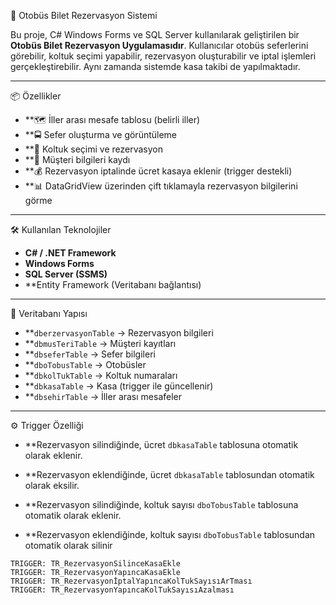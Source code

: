 🚌 Otobüs Bilet Rezervasyon Sistemi

Bu proje, C# Windows Forms ve SQL Server kullanılarak geliştirilen bir **Otobüs Bilet Rezervasyon Uygulamasıdır**. Kullanıcılar otobüs seferlerini görebilir, koltuk seçimi yapabilir, rezervasyon oluşturabilir ve iptal işlemleri gerçekleştirebilir. Aynı zamanda sistemde kasa takibi de yapılmaktadır.

---

📦 Özellikler

- **🗺️ İller arası mesafe tablosu (belirli iller)
- **🚍 Sefer oluşturma ve görüntüleme
- **🎫 Koltuk seçimi ve rezervasyon
- **👤 Müşteri bilgileri kaydı
- **💰 Rezervasyon iptalinde ücret kasaya eklenir (trigger destekli)
- **📊 DataGridView üzerinden çift tıklamayla rezervasyon bilgilerini görme

---

🛠️ Kullanılan Teknolojiler

- **C# / .NET Framework**
- **Windows Forms**
- **SQL Server (SSMS)**
- **Entity Framework (Veritabanı bağlantısı)

---

🧰 Veritabanı Yapısı

- **`dberzervasyonTable` → Rezervasyon bilgileri
- **`dbmusTeriTable` → Müşteri kayıtları
- **`dbseferTable` → Sefer bilgileri
- **`dboTobusTable` → Otobüsler
- **`dbkolTukTable` → Koltuk numaraları
- **`dbkasaTable` → Kasa (trigger ile güncellenir)
- **`dbsehirTable` → İller arası mesafeler

---

⚙️ Trigger Özelliği

- **Rezervasyon silindiğinde, ücret `dbkasaTable` tablosuna otomatik olarak eklenir.

- **Rezervasyon eklendiğinde, ücret `dbkasaTable` tablosundan otomatik olarak eksilir.

- **Rezervasyon silindiğinde, koltuk sayısı `dboTobusTable` tablosuna otomatik olarak eklenir.

- **Rezervasyon eklendiğinde, koltuk sayısı `dboTobusTable` tablosundan otomatik olarak silinir

```
TRIGGER: TR_RezervasyonSilinceKasaEkle
TRIGGER: TR_RezervasyonYapıncaKasaEkle
TRIGGER: TR_RezervasyonİptalYapıncaKolTukSayısıArTması
TRIGGER: TR_RezervasyonYapıncaKolTukSayısıAzalması

